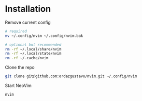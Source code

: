 # Installation

Remove current config

```bash
# required
mv ~/.config/nvim ~/.config/nvim.bak

# optional but recommended
rm -rf ~/.local/share/nvim
rm -rf ~/.local/state/nvim
rm -rf ~/.cache/nvim
```

Clone the repo

```bash
git clone git@github.com:ordazgustavo/nvim.git ~/.config/nvim
```

Start NeoVim

```bash
nvim
```

